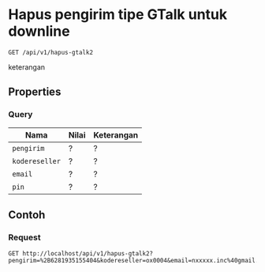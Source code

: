 # Hapus pengirim tipe GTalk untuk downline
```http
GET /api/v1/hapus-gtalk2
```
keterangan
## Properties
### Query
Nama  | Nilai | Keterangan
--- | --- | ---
<code>pengirim</code> | ? | ?
<code>kodereseller</code> | ? | ?
<code>email</code> | ? | ?
<code>pin</code> | ? | ?

## Contoh

### Request
```http
GET http://localhost/api/v1/hapus-gtalk2?pengirim=%2B6281935155404&kodereseller=ox0004&email=nxxxxx.inc%40gmail.com&pin=1234
```
